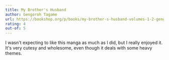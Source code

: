 ```yaml
---
title: My Brother's Husband
author: Gengoroh Tagame
url: https://bookshop.org/p/books/my-brother-s-husband-volumes-1-2-gengoroh-tagame/8520603?ean=9780375715181&next=t
rating: 4
out-of: 5
---
```


I wasn't expecting to like this manga as much as I did, but I really enjoyed it. It's very cutesy and wholesome, even though it deals with some heavy themes.